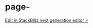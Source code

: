 # page-

[Edit in StackBlitz next generation editor ⚡️](https://stackblitz.com/~/github.com/JapgKJ/page-)